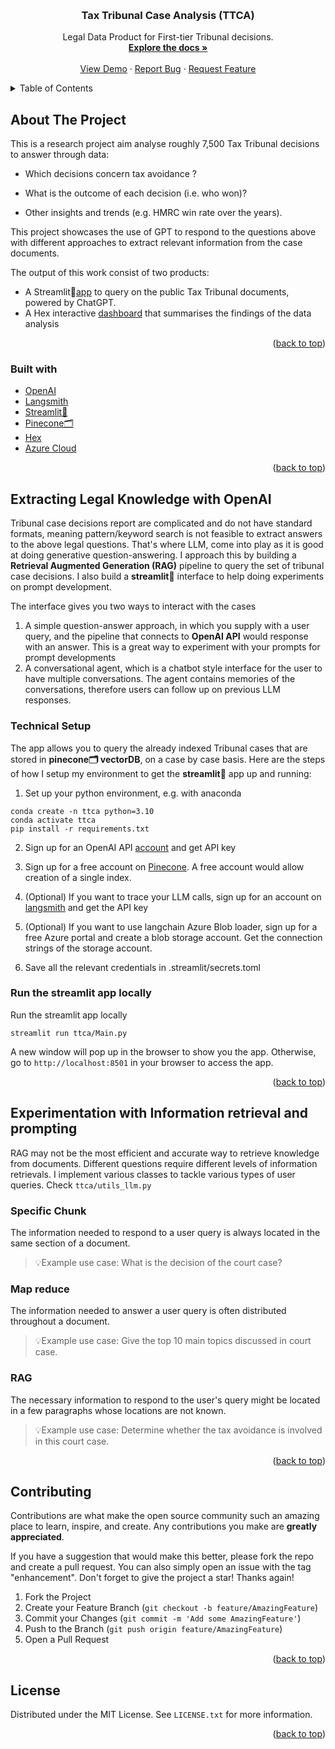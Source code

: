 
<a name="readme-top"></a>
<!-- PROJECT LOGO -->
<br />
<div align="center">


  <h3 align="center"> Tax Tribunal Case Analysis (TTCA)</h3>
  <p align="center">
    Legal Data Product for First-tier Tribunal decisions.
    <br />
    <a href="https://github.com/starrywheat/gov_tax_data"><strong>Explore the docs »</strong></a>
    <br />
    <br />
    <a href="https://app.hex.tech/a13d28df-9014-440d-ac6d-49fa575ec88b/app/408021b6-808b-47f0-8111-c14cf5cf3f48/latest">View Demo</a>
    ·
    <a href="https://github.com/starrywheat/gov_tax_data/issues">Report Bug</a>
    ·
    <a href="https://github.com/starrywheat/gov_tax_data/issues">Request Feature</a>
  </p>
</div>


<!-- TABLE OF CONTENTS -->
<details>
  <summary>Table of Contents</summary>
  <ol>
    <li>
      <a href="#about-the-project">About The Project</a>
      <ul>
        <li><a href="#built-with">Built With</a></li>
      </ul>
    </li>
    <li>
      <a href="#extracting-legal-knowledge-with-openai">Extracting Legal Knowledge with OpenAI</a>
      <ul>
        <li><a href="#technical-setup">Technical setup</a></li>
        <li><a href="#run-the-streamlit-app-locally"> Run the streamlit app locally</a></li>
      </ul>
    </li>
    <li><a href="#experimentation-with-information-retrieval-and-prompting">Experimentation with Information retrieval and prompting</a></li>
    <li><a href="#contributing">Contributing</a></li>
    <li><a href="#license">License</a></li>
  </ol>
</details>


<!-- ABOUT THE PROJECT -->
## About The Project
This is a research project aim analyse roughly 7,500 Tax Tribunal decisions to answer through data:​

- Which decisions concern tax avoidance ?

- What is the outcome of each decision (i.e. who won)?

- Other insights and trends (e.g. HMRC win rate over the years).​


This project showcases the use of GPT to respond to the questions above with different approaches to extract relevant information from the case documents.

The output of this work consist of two products:
- A Streamlit🎈[app](https://streamlit.io/) to query on the public Tax Tribunal documents, powered by ChatGPT.
- A Hex interactive [dashboard](https://app.hex.tech/a13d28df-9014-440d-ac6d-49fa575ec88b/app/408021b6-808b-47f0-8111-c14cf5cf3f48/latest) that summarises the findings of the data analysis

<p align="right">(<a href="#readme-top">back to top</a>)</p>

### Built with

* [OpenAI](https://openai.com/blog/introducing-gpts)
* [Langsmith](https://www.langchain.com/langsmith)
* [Streamlit🎈](https://streamlit.io/)
* [Pinecone🗂️](https://www.pinecone.io/)
* [Hex](https://hex.tech/)
* [Azure Cloud](https://azure.microsoft.com/en-us/get-started/azure-portal)

<p align="right">(<a href="#readme-top">back to top</a>)</p>

<!-- Methodology -->
## Extracting Legal Knowledge with OpenAI

Tribunal case decisions report are complicated and do not have standard formats, meaning pattern/keyword search is not feasible to extract answers to the above legal questions. That's where LLM,  come into play as it is good at doing generative question-answering.
I approach this by building a **Retrieval Augmented Generation (RAG)** pipeline to query the set of tribunal case decisions. I also build a **streamlit🎈** interface to help doing experiments on prompt development.

The interface gives you two ways to interact with the cases
1. A simple question-answer approach, in which you supply with a user query, and the pipeline that connects to **OpenAI API** would response with an answer. This is a great way to experiment with your prompts for prompt developments
2. A conversational agent, which is a chatbot style interface for the user to have multiple conversations. The agent contains memories of the conversations, therefore users can follow up on previous LLM responses.

<!-- TECHNICAL SETUP -->
### Technical Setup
The app allows you to query the already indexed Tribunal cases that are stored in **pinecone🗂️ vectorDB**, on a case by case basis. Here are the steps of how I setup my environment to get the **streamlit🎈** app up and running:

1. Set up your python environment, e.g. with anaconda
```
conda create -n ttca python=3.10
conda activate ttca
pip install -r requirements.txt
```
2. Sign up for an OpenAI API [account](https://auth0.openai.com/u/signup/identifier?state=hKFo2SBWaWJrYmJZNEtnWDcxcmtkSjh3Mmd2VkktX2kydEphN6Fur3VuaXZlcnNhbC1sb2dpbqN0aWTZIDZMXzJyaDhzcHAybkM3cFlOVXQyWnBoSXRMZ25yQllIo2NpZNkgRFJpdnNubTJNdTQyVDNLT3BxZHR3QjNOWXZpSFl6d0Q) and get API key


3. Sign up for a free account on [Pinecone](https://www.pinecone.io/). A free account would allow creation of a single index.

4. (Optional) If you want to trace your LLM calls, sign up for an account on [langsmith](https://www.langchain.com/langsmith) and get the API key

5. (Optional) If you want to use langchain Azure Blob loader, sign up for a free Azure portal and create a blob storage account. Get the connection strings of the storage account.

6. Save all the relevant credentials in .streamlit/secrets.toml

   
### Run the streamlit app locally
Run the streamlit app locally
```
streamlit run ttca/Main.py
```
A new window will pop up in the browser to show you the app. Otherwise, go to `http://localhost:8501` in your browser to access the app.

<p align="right">(<a href="#readme-top">back to top</a>)</p>

## Experimentation with Information retrieval and prompting

RAG may not be the most efficient and accurate way to retrieve knowledge from documents. Different questions require different levels of information retrievals. I implement various classes to tackle various types of user queries. Check `ttca/utils_llm.py`

### Specific Chunk
The information needed to respond to a user query is always located in the same section of a document.
>💡Example use case: What is the decision of the court case?

### Map reduce
The information needed to answer a user query is often distributed throughout a document.
>💡Example use case: Give the top 10 main topics discussed in court case.

### RAG
The necessary information to respond to the user's query might be located in a few paragraphs whose locations are not known.
>💡Example use case: Determine whether the tax avoidance is involved in this court case.




<p align="right">(<a href="#readme-top">back to top</a>)</p>

<!-- CONTRIBUTING -->
## Contributing

Contributions are what make the open source community such an amazing place to learn, inspire, and create. Any contributions you make are **greatly appreciated**.

If you have a suggestion that would make this better, please fork the repo and create a pull request. You can also simply open an issue with the tag "enhancement".
Don't forget to give the project a star! Thanks again!

1. Fork the Project
2. Create your Feature Branch (`git checkout -b feature/AmazingFeature`)
3. Commit your Changes (`git commit -m 'Add some AmazingFeature'`)
4. Push to the Branch (`git push origin feature/AmazingFeature`)
5. Open a Pull Request

<p align="right">(<a href="#readme-top">back to top</a>)</p>


<!-- LICENSE -->
## License

Distributed under the MIT License. See `LICENSE.txt` for more information.

<p align="right">(<a href="#readme-top">back to top</a>)</p>
